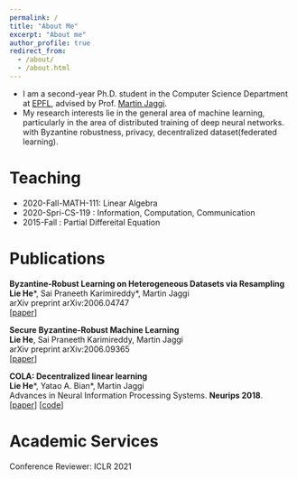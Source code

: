 ```yaml
---
permalink: /
title: "About Me"
excerpt: "About me"
author_profile: true
redirect_from: 
  - /about/
  - /about.html
---
```


- I am a second-year Ph.D. student in the Computer Science Department at [EPFL](https://www.epfl.ch/en/), advised by Prof. [Martin Jaggi](https://people.epfl.ch/martin.jaggi?lang=en).
- My research interests lie in the general area of machine learning, particularly in the area of distributed training of deep neural networks. with Byzantine robustness, privacy, decentralized dataset(federated learning).

<!-- News
======
 -->
 
Teaching
======
- 2020-Fall-MATH-111: Linear Algebra
- 2020-Spri-CS-119  : Information, Computation, Communication
- 2015-Fall         : Partial Differeital Equation

Publications
======
**Byzantine-Robust Learning on Heterogeneous Datasets via Resampling** <br>
**Lie He**\*, Sai Praneeth Karimireddy\*, Martin Jaggi <br>
arXiv preprint arXiv:2006.04747 <br>
\[[paper](https://arxiv.org/abs/2006.04747)\]

**Secure Byzantine-Robust Machine Learning** <br>
**Lie He**, Sai Praneeth Karimireddy, Martin Jaggi <br>
arXiv preprint arXiv:2006.09365 <br>
\[[paper](https://arxiv.org/abs/2006.09365)\]

**COLA: Decentralized linear learning** <br>
**Lie He**\*, Yatao A. Bian\*, Martin Jaggi  <br>
Advances in Neural Information Processing Systems. **Neurips 2018**. <br>
\[[paper](https://arxiv.org/abs/1808.04883)\] \[[code](https://github.com/epfml/cola)\]


Academic Services
======
Conference Reviewer: ICLR 2021
